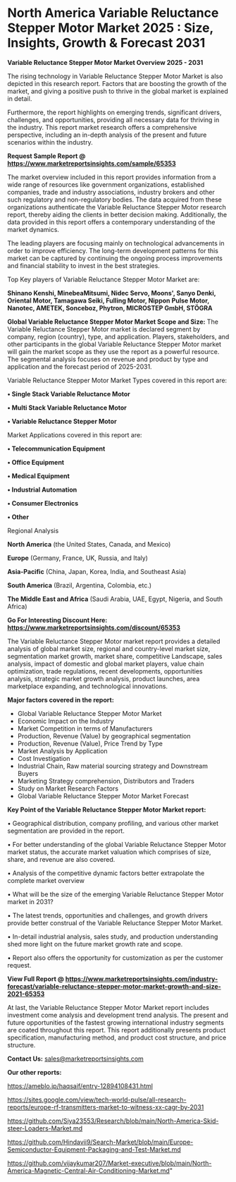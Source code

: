 # North America Variable Reluctance Stepper Motor Market 2025 : Size, Insights, Growth & Forecast 2031

<Strong> Variable Reluctance Stepper Motor Market Overview 2025 - 2031</strong>

The rising technology in Variable Reluctance Stepper Motor Market is also depicted in this research report. Factors that are boosting the growth of the market, and giving a positive push to thrive in the global market is explained in detail.

Furthermore, the report highlights on emerging trends, significant drivers, challenges, and opportunities, providing all necessary data for thriving in the industry. This report market research offers a comprehensive perspective, including an in-depth analysis of the present and future scenarios within the industry.

<strong>Request Sample Report @ <a href=https://www.marketreportsinsights.com/sample/65353>https://www.marketreportsinsights.com/sample/65353</a></strong>

The market overview included in this report provides information from a wide range of resources like government organizations, established companies, trade and industry associations, industry brokers and other such regulatory and non-regulatory bodies. The data acquired from these organizations authenticate the Variable Reluctance Stepper Motor research report, thereby aiding the clients in better decision making. Additionally, the data provided in this report offers a contemporary understanding of the market dynamics.

The leading players are focusing mainly on technological advancements in order to improve efficiency. The long-term development patterns for this market can be captured by continuing the ongoing process improvements and financial stability to invest in the best strategies.

Top Key players of Variable Reluctance Stepper Motor Market are:

<strong>Shinano Kenshi, MinebeaMitsumi, Nidec Servo, Moons', Sanyo Denki, Oriental Motor, Tamagawa Seiki, Fulling Motor, Nippon Pulse Motor, Nanotec, AMETEK, Sonceboz, Phytron, MICROSTEP GmbH, STÖGRA</strong>

<strong><b>Global Variable Reluctance Stepper Motor Market Scope and Size:</b></strong>
The Variable Reluctance Stepper Motor market is declared segment by company, region (country), type, and application. Players, stakeholders, and other participants in the global Variable Reluctance Stepper Motor market will gain the market scope as they use the report as a powerful resource. The segmental analysis focuses on revenue and product by type and application and the forecast period of 2025-2031.

Variable Reluctance Stepper Motor Market Types covered in this report are:

<strong>• Single Stack Variable Reluctance Motor

• Multi Stack Variable Reluctance Motor

• Variable Reluctance Stepper Motor</strong>

Market Applications covered in this report are:

<strong>• Telecommunication Equipment

• Office Equipment

• Medical Equipment

• Industrial Automation

• Consumer Electronics

• Other</strong> 

Regional Analysis

<strong>North America</strong> (the United States, Canada, and Mexico)

<strong>Europe</strong> (Germany, France, UK, Russia, and Italy)

<strong>Asia-Pacific</strong> (China, Japan, Korea, India, and Southeast Asia)

<strong>South America</strong> (Brazil, Argentina, Colombia, etc.)

<strong>The Middle East and Africa</strong> (Saudi Arabia, UAE, Egypt, Nigeria, and South Africa)

<strong>Go For Interesting Discount Here: <a href=https://www.marketreportsinsights.com/discount/65353>https://www.marketreportsinsights.com/discount/65353</a></strong>

The Variable Reluctance Stepper Motor market report provides a detailed analysis of global market size, regional and country-level market size, segmentation market growth, market share, competitive Landscape, sales analysis, impact of domestic and global market players, value chain optimization, trade regulations, recent developments, opportunities analysis, strategic market growth analysis, product launches, area marketplace expanding, and technological innovations.

<strong><b>Major factors covered in the report:</b></strong>
<ul>
  <li>Global Variable Reluctance Stepper Motor Market </li>
  <li>Economic Impact on the Industry</li>
  <li>Market Competition in terms of Manufacturers</li>
  <li>Production, Revenue (Value) by geographical segmentation</li>
  <li>Production, Revenue (Value), Price Trend by Type</li>
  <li>Market Analysis by Application</li>
  <li>Cost Investigation</li>
  <li>Industrial Chain, Raw material sourcing strategy and Downstream Buyers</li>
  <li>Marketing Strategy comprehension, Distributors and Traders</li>
  <li>Study on Market Research Factors</li>
  <li>Global Variable Reluctance Stepper Motor Market Forecast</li>
</ul>

<strong><b>Key Point of the Variable Reluctance Stepper Motor Market report:</b></strong>

• Geographical distribution, company profiling, and various other market segmentation are provided in the report.

• For better understanding of the global Variable Reluctance Stepper Motor market status, the accurate market valuation which comprises of size, share, and revenue are also covered.

• Analysis of the competitive dynamic factors better extrapolate the complete market overview

• What will be the size of the emerging Variable Reluctance Stepper Motor market in 2031?

• The latest trends, opportunities and challenges, and growth drivers provide better construal of the Variable Reluctance Stepper Motor Market.

• In-detail industrial analysis, sales study, and production understanding shed more light on the future market growth rate and scope.

• Report also offers the opportunity for customization as per the customer request.

<strong><b>View Full Report @ <a href=https://www.marketreportsinsights.com/industry-forecast/variable-reluctance-stepper-motor-market-growth-and-size-2021-65353>https://www.marketreportsinsights.com/industry-forecast/variable-reluctance-stepper-motor-market-growth-and-size-2021-65353</a></b></strong>


At last, the Variable Reluctance Stepper Motor Market report includes investment come analysis and development trend analysis. The present and future opportunities of the fastest growing international industry segments are coated throughout this report. This report additionally presents product specification, manufacturing method, and product cost structure, and price structure.

<strong>Contact Us:</strong>
sales@marketreportsinsights.com

<strong>Our other reports:</strong>

<a href=https://ameblo.jp/haqsaif/entry-12894108431.html>https://ameblo.jp/haqsaif/entry-12894108431.html</a>

<a href=https://sites.google.com/view/tech-world-pulse/all-research-reports/europe-rf-transmitters-market-to-witness-xx-cagr-by-2031>https://sites.google.com/view/tech-world-pulse/all-research-reports/europe-rf-transmitters-market-to-witness-xx-cagr-by-2031</a>

<a href=https://github.com/Siya23553/Research/blob/main/North-America-Skid-steer-Loaders-Market.md>https://github.com/Siya23553/Research/blob/main/North-America-Skid-steer-Loaders-Market.md</a>

<a href=https://github.com/Hindavii9/Search-Market/blob/main/Europe-Semiconductor-Equipment-Packaging-and-Test-Market.md>https://github.com/Hindavii9/Search-Market/blob/main/Europe-Semiconductor-Equipment-Packaging-and-Test-Market.md</a>

<a href=https://github.com/vijaykumar207/Market-executive/blob/main/North-America-Magnetic-Central-Air-Conditioning-Market.md>https://github.com/vijaykumar207/Market-executive/blob/main/North-America-Magnetic-Central-Air-Conditioning-Market.md</a>"
